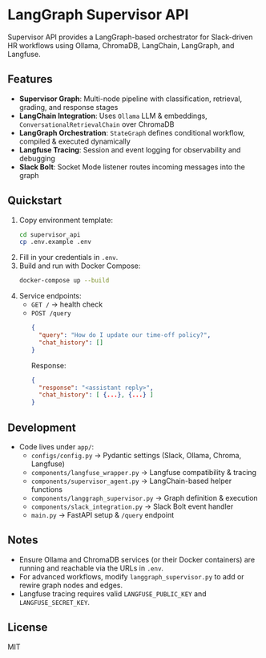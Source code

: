 # LangGraph Supervisor API

Supervisor API provides a LangGraph-based orchestrator for Slack-driven HR workflows using Ollama, ChromaDB, LangChain, LangGraph, and Langfuse.

## Features

- **Supervisor Graph**: Multi-node pipeline with classification, retrieval, grading, and response stages
- **LangChain Integration**: Uses `Ollama` LLM & embeddings, `ConversationalRetrievalChain` over ChromaDB
- **LangGraph Orchestration**: `StateGraph` defines conditional workflow, compiled & executed dynamically
- **Langfuse Tracing**: Session and event logging for observability and debugging
- **Slack Bolt**: Socket Mode listener routes incoming messages into the graph

## Quickstart

1. Copy environment template:
   ```bash
   cd supervisor_api
   cp .env.example .env
   ```
2. Fill in your credentials in `.env`.
3. Build and run with Docker Compose:
   ```bash
   docker-compose up --build
   ```
4. Service endpoints:
   - `GET /` &rarr; health check  
   - `POST /query`  
     ```json
     {
       "query": "How do I update our time-off policy?",
       "chat_history": []
     }
     ```
     Response:
     ```json
     {
       "response": "<assistant reply>",
       "chat_history": [ {...}, {...} ]
     }
     ```

## Development

- Code lives under `app/`:
  - `configs/config.py` &rarr; Pydantic settings (Slack, Ollama, Chroma, Langfuse)
  - `components/langfuse_wrapper.py` &rarr; Langfuse compatibility & tracing
  - `components/supervisor_agent.py` &rarr; LangChain-based helper functions
  - `components/langgraph_supervisor.py` &rarr; Graph definition & execution
  - `components/slack_integration.py` &rarr; Slack Bolt event handler
  - `main.py` &rarr; FastAPI setup & `/query` endpoint

## Notes

- Ensure Ollama and ChromaDB services (or their Docker containers) are running and reachable via the URLs in `.env`.
- For advanced workflows, modify `langgraph_supervisor.py` to add or rewire graph nodes and edges.
- Langfuse tracing requires valid `LANGFUSE_PUBLIC_KEY` and `LANGFUSE_SECRET_KEY`.

## License

MIT
